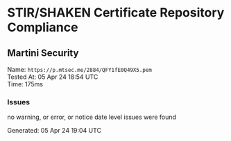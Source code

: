 # STIR/SHAKEN Certificate Repository Compliance

## Martini Security

Name: `https://p.mtsec.me/2884/QFY1fE0Q49X5.pem`\
Tested At: 05 Apr 24 18:54 UTC\
Time: 175ms

### Issues

no warning, or error, or notice date level issues were found

Generated: 05 Apr 24 19:04 UTC